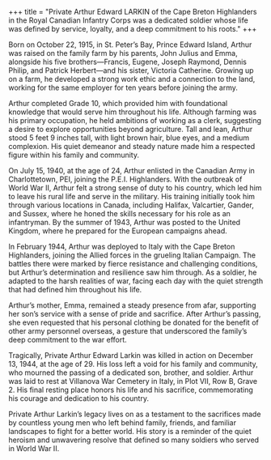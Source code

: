 +++
title = "Private Arthur Edward LARKIN of the Cape Breton Highlanders in the Royal Canadian Infantry Corps was a dedicated soldier whose life was defined by service, loyalty, and a deep commitment to his roots."
+++

Born on October 22, 1915, in St. Peter’s Bay, Prince Edward Island, Arthur was raised on the family farm by his parents, John Julius and Emma, alongside his five brothers—Francis, Eugene, Joseph Raymond, Dennis Philip, and Patrick Herbert—and his sister, Victoria Catherine. Growing up on a farm, he developed a strong work ethic and a connection to the land, working for the same employer for ten years before joining the army.

Arthur completed Grade 10, which provided him with foundational knowledge that would serve him throughout his life. Although farming was his primary occupation, he held ambitions of working as a clerk, suggesting a desire to explore opportunities beyond agriculture. Tall and lean, Arthur stood 5 feet 9 inches tall, with light brown hair, blue eyes, and a medium complexion. His quiet demeanor and steady nature made him a respected figure within his family and community.

On July 15, 1940, at the age of 24, Arthur enlisted in the Canadian Army in Charlottetown, PEI, joining the P.E.I. Highlanders. With the outbreak of World War II, Arthur felt a strong sense of duty to his country, which led him to leave his rural life and serve in the military. His training initially took him through various locations in Canada, including Halifax, Valcartier, Gander, and Sussex, where he honed the skills necessary for his role as an infantryman. By the summer of 1943, Arthur was posted to the United Kingdom, where he prepared for the European campaigns ahead.

In February 1944, Arthur was deployed to Italy with the Cape Breton Highlanders, joining the Allied forces in the grueling Italian Campaign. The battles there were marked by fierce resistance and challenging conditions, but Arthur’s determination and resilience saw him through. As a soldier, he adapted to the harsh realities of war, facing each day with the quiet strength that had defined him throughout his life.

Arthur’s mother, Emma, remained a steady presence from afar, supporting her son’s service with a sense of pride and sacrifice. After Arthur’s passing, she even requested that his personal clothing be donated for the benefit of other army personnel overseas, a gesture that underscored the family’s deep commitment to the war effort.

Tragically, Private Arthur Edward Larkin was killed in action on December 13, 1944, at the age of 29. 
His loss left a void for his family and community, who mourned the passing of a dedicated son, brother, and soldier. Arthur was laid to rest at Villanova War Cemetery in Italy, in Plot VII, Row B, Grave 2. His final resting place honors his life and his sacrifice, commemorating his courage and dedication to his country.

Private Arthur Larkin’s legacy lives on as a testament to the sacrifices made by countless young men who left behind family, friends, and familiar landscapes to fight for a better world. 
His story is a reminder of the quiet heroism and unwavering resolve that defined so many soldiers who served in World War II.
